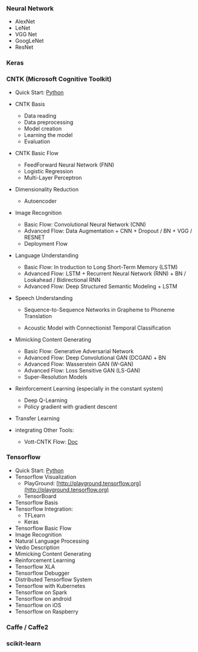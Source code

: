 ### Neural Network

* AlexNet
* LeNet
* VGG Net
* GoogLeNet
* ResNet



### Keras



### CNTK (Microsoft Cognitive Toolkit)

* Quick Start: [Python](data/CNTK_Quickstart_Python.html)

* CNTK Basis
    *   Data reading
    *   Data preprocessing
    *   Model creation
    *   Learning the model
    *   Evaluation

* CNTK Basic Flow
    *   FeedForward Neural Network (FNN)
    *   Logistic Regression 
    *   Multi-Layer Perceptron

* Dimensionality Reduction
    *   Autoencoder

* Image Recognition
    *   Basic Flow: Convolutional Neural Network (CNN)
    *   Advanced Flow: Data Augmentation + CNN + Dropout / BN + VGG / RESNET
    *   Deployment Flow

* Language Understanding
    *   Basic Flow: In troduction to Long Short-Term Memory (LSTM)
    *   Advanced Flow: LSTM + Recurrent Neural Network (RNN) + BN / Lookahead / Bidirectional RNN
    *   Advanced Flow: Deep Structured Semantic Modeling + LSTM

* Speech Understanding
    *   Sequence-to-Sequence Networks in Grapheme to Phoneme Translation

    *   Acoustic Model with Connectionist Temporal Classification

* Mimicking Content Generating

    * Basic Flow: Generative Adversarial Network
    * Advanced Flow: Deep Convolutional GAN (DCGAN) + BN
    * Advanced Flow: Wasserstein GAN (W-GAN)
    * Advanced Flow: Loss Sensitive GAN (LS-GAN)
    * Super-Resolution Models

* Reinforcement Learning (especially in the constant system)
    *   Deep Q-Learning
    *   Policy gradient with gradient descent

* Transfer Learning
* integrating Other Tools:
    *   Vott-CNTK Flow: [Doc](data/vott_cntk_flow.html)



### Tensorflow

* Quick Start: [Python](data/Tensorflow_Quickstart_Python.html)
* Tensorflow Visualization
    * PlayGround: [http://playground.tensorflow.org](http://playground.tensorflow.org)
    * TensorBoard
* Tensorflow Basis
* Tensorflow Integration:
    * TFLearn
    * Keras
* Tensorflow Basic Flow
* Image Recognition
* Natural Language Processing
* Vedio Description
* Mimicking Content Generating
* Reinforcement Learning
* Tensorflow XLA
* Tensorflow Debugger
* Distributed Tensorflow System
* Tensorflow with Kubernetes
* Tensorflow on Spark
* Tensorflow on android
* Tensorflow on iOS
* Tensorflow on Raspberry



### Caffe / Caffe2



### scikit-learn

